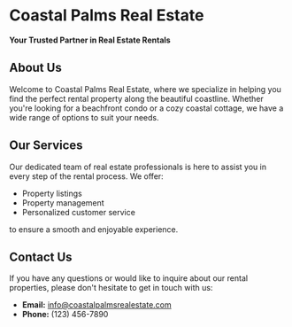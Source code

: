 # Coastal Palms Real Estate

**Your Trusted Partner in Real Estate Rentals**

## About Us
Welcome to Coastal Palms Real Estate, where we specialize in helping you find the perfect rental property along the beautiful coastline. Whether you're looking for a beachfront condo or a cozy coastal cottage, we have a wide range of options to suit your needs.

## Our Services
Our dedicated team of real estate professionals is here to assist you in every step of the rental process. We offer:
- Property listings
- Property management
- Personalized customer service

to ensure a smooth and enjoyable experience.

## Contact Us
If you have any questions or would like to inquire about our rental properties, please don't hesitate to get in touch with us:

- **Email:** info@coastalpalmsrealestate.com
- **Phone:** (123) 456-7890
